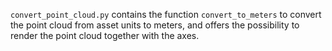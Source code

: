`convert_point_cloud.py` contains the function `convert_to_meters` to convert the point cloud from asset units to meters, and offers the possibility to render the point cloud together with the axes.

